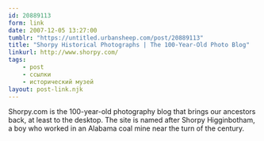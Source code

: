 ```yaml
---
id: 20889113
form: link
date: 2007-12-05 13:27:00
tumblr: "https://untitled.urbansheep.com/post/20889113"
title: "Shorpy Historical Photographs | The 100-Year-Old Photo Blog"
linkurl: http://www.shorpy.com/
tags:
    - post
    - ссылки
    - исторический музей
layout: post-link.njk
---
```

<p>Shorpy.com is the 100-year-old photography blog that brings our ancestors back, at least to the desktop. The site is named after Shorpy Higginbotham, a boy who worked in an Alabama coal mine near the turn of the century.</p>

